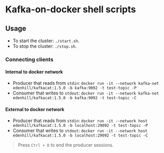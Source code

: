 # Kafka-on-docker shell scripts

## Usage
- To start the cluster: `./start.sh`.
- To stop the cluster: `./stop.sh`.

### Connecting clients

#### Internal to docker network
- Producer that reads from `stdin`:
`docker run -it --network kafka-net edenhill/kafkacat:1.5.0 -b kafka:9092 -t test-topic -P`
- Consumer that writes to `stdout`:
`docker run -it --network kafka-net edenhill/kafkacat:1.5.0 -b kafka:9092 -t test-topic -C`

#### External to docker network
- Producer that reads from `stdin`:
`docker run -it --network host edenhill/kafkacat:1.5.0 -b localhost:29092 -t test-topic -P`
- Consumer that writes to `stdout`:
`docker run -it --network host edenhill/kafkacat:1.5.0 -b localhost:29092 -t test-topic -C`

> Press `Ctrl + D` to end the producer sessions.
